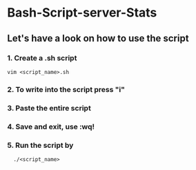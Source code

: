 ﻿# Bash-Script-server-Stats

## Let's have a look on how to use the script

### 1. Create a .sh script
```
vim <script_name>.sh
```

### 2. To write into the script press "i" 

### 3. Paste the entire script
   
### 4. Save and exit, use :wq!

### 5. Run the script by
 ```
   ./<script_name> 
```
